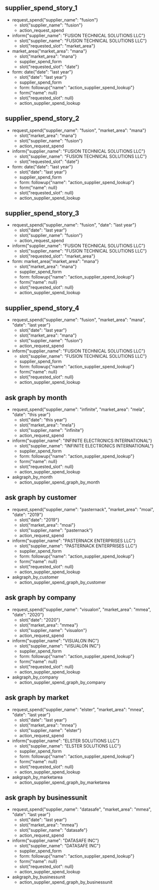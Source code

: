 ## supplier_spend_story_1
* request_spend{"supplier_name": "fusion"}
    - slot{"supplier_name": "fusion"}
    - action_request_spend
* inform{"supplier_name": "FUSION TECHNICAL SOLUTIONS LLC"}
    - slot{"supplier_name": "FUSION TECHNICAL SOLUTIONS LLC"}
    - slot{"requested_slot": "market_area"}
* market_area{"market_area": "mana"}
    - slot{"market_area": "mana"}
    - supplier_spend_form
    - slot{"requested_slot": "date"}
* form: date{"date": "last year"}
    - slot{"date": "last year"}
    - supplier_spend_form
    - form: followup{"name": "action_supplier_spend_lookup"}
    - form{"name": null}
    - slot{"requested_slot": null}
    - action_supplier_spend_lookup

## supplier_spend_story_2
* request_spend{"supplier_name": "fusion", "market_area": "mana"}
    - slot{"market_area": "mana"}
    - slot{"supplier_name": "fusion"}
    - action_request_spend
* inform{"supplier_name": "FUSION TECHNICAL SOLUTIONS LLC"}
    - slot{"supplier_name": "FUSION TECHNICAL SOLUTIONS LLC"}
    - slot{"requested_slot": "date"}
* form: date{"date": "last year"}
    - slot{"date": "last year"}
    - supplier_spend_form
    - form: followup{"name": "action_supplier_spend_lookup"}
    - form{"name": null}
    - slot{"requested_slot": null}
    - action_supplier_spend_lookup

## supplier_spend_story_3
* request_spend{"supplier_name": "fusion", "date": "last year"}
    - slot{"date": "last year"}
    - slot{"supplier_name": "fusion"}
    - action_request_spend
* inform{"supplier_name": "FUSION TECHNICAL SOLUTIONS LLC"}
    - slot{"supplier_name": "FUSION TECHNICAL SOLUTIONS LLC"}
    - slot{"requested_slot": "market_area"}
* form: market_area{"market_area": "mana"}
    - slot{"market_area": "mana"}
    - supplier_spend_form
    - form: followup{"name": "action_supplier_spend_lookup"}
    - form{"name": null}
    - slot{"requested_slot": null}
    - action_supplier_spend_lookup

## supplier_spend_story_4
* request_spend{"supplier_name": "fusion", "market_area": "mana", "date": "last year"}
    - slot{"date": "last year"}
    - slot{"market_area": "mana"}
    - slot{"supplier_name": "fusion"}
    - action_request_spend
* inform{"supplier_name": "FUSION TECHNICAL SOLUTIONS LLC"}
    - slot{"supplier_name": "FUSION TECHNICAL SOLUTIONS LLC"}
    - supplier_spend_form
    - form: followup{"name": "action_supplier_spend_lookup"}
    - form{"name": null}
    - slot{"requested_slot": null}
    - action_supplier_spend_lookup


## ask graph by month
* request_spend{"supplier_name": "infinite", "market_area": "mela", "date": "this year"}
    - slot{"date": "this year"}
    - slot{"market_area": "mela"}
    - slot{"supplier_name": "infinite"}
    - action_request_spend
* inform{"supplier_name": "INFINITE ELECTRONICS INTERNATIONAL"}
    - slot{"supplier_name": "INFINITE ELECTRONICS INTERNATIONAL"}
    - supplier_spend_form
    - form: followup{"name": "action_supplier_spend_lookup"}
    - form{"name": null}
    - slot{"requested_slot": null}
    - action_supplier_spend_lookup
* askgraph_by_month
    - action_supplier_spend_graph_by_month

## ask graph by customer
* request_spend{"supplier_name": "pasternack", "market_area": "moai", "date": "2019"}
    - slot{"date": "2019"}
    - slot{"market_area": "moai"}
    - slot{"supplier_name": "pasternack"}
    - action_request_spend
* inform{"supplier_name": "PASTERNACK ENTERPRISES LLC"}
    - slot{"supplier_name": "PASTERNACK ENTERPRISES LLC"}
    - supplier_spend_form
    - form: followup{"name": "action_supplier_spend_lookup"}
    - form{"name": null}
    - slot{"requested_slot": null}
    - action_supplier_spend_lookup
* askgraph_by_customer
    - action_supplier_spend_graph_by_customer

## ask graph by company
* request_spend{"supplier_name": "visualon", "market_area": "mmea", "date": "2020"}
    - slot{"date": "2020"}
    - slot{"market_area": "mmea"}
    - slot{"supplier_name": "visualon"}
    - action_request_spend
* inform{"supplier_name": "VISUALON INC"}
    - slot{"supplier_name": "VISUALON INC"}
    - supplier_spend_form
    - form: followup{"name": "action_supplier_spend_lookup"}
    - form{"name": null}
    - slot{"requested_slot": null}
    - action_supplier_spend_lookup
* askgraph_by_company
    - action_supplier_spend_graph_by_company

## ask graph by market
* request_spend{"supplier_name": "elster", "market_area": "mnea", "date": "last year"}
    - slot{"date": "last year"}
    - slot{"market_area": "mnea"}
    - slot{"supplier_name": "elster"}
    - action_request_spend
* inform{"supplier_name": "ELSTER SOLUTIONS LLC"}
    - slot{"supplier_name": "ELSTER SOLUTIONS LLC"}
    - supplier_spend_form
    - form: followup{"name": "action_supplier_spend_lookup"}
    - form{"name": null}
    - slot{"requested_slot": null}
    - action_supplier_spend_lookup
* askgraph_by_marketarea
    - action_supplier_spend_graph_by_marketarea

## ask graph by businessunit
* request_spend{"supplier_name": "datasafe", "market_area": "mmea", "date": "last year"}
    - slot{"date": "last year"}
    - slot{"market_area": "mmea"}
    - slot{"supplier_name": "datasafe"}
    - action_request_spend
* inform{"supplier_name": "DATASAFE INC"}
    - slot{"supplier_name": "DATASAFE INC"}
    - supplier_spend_form
    - form: followup{"name": "action_supplier_spend_lookup"}
    - form{"name": null}
    - slot{"requested_slot": null}
    - action_supplier_spend_lookup
* askgraph_by_businessunit
    - action_supplier_spend_graph_by_businessunit